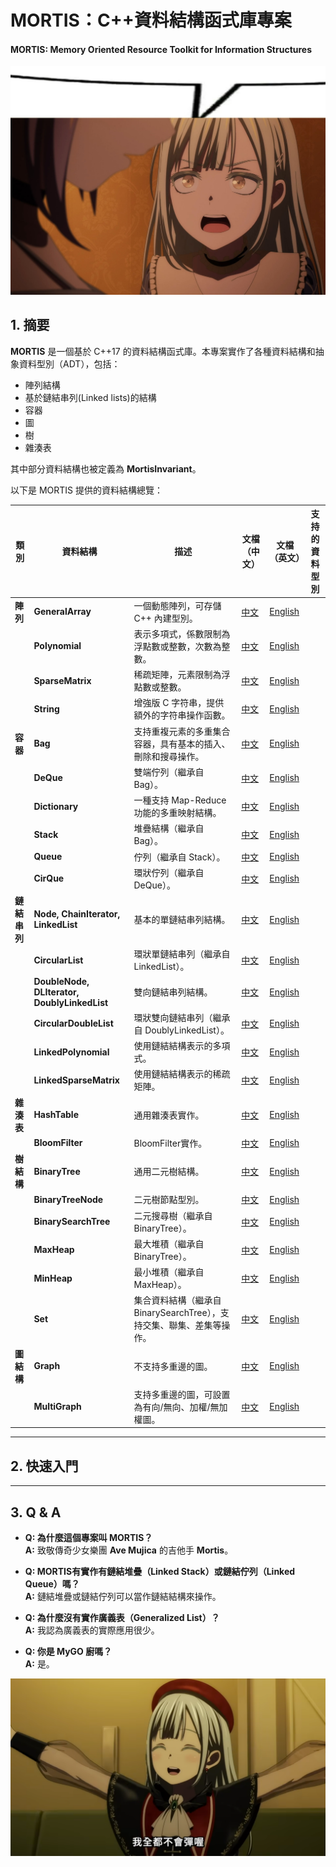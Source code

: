 # **MORTIS：C++資料結構函式庫專案**
#### MORTIS: Memory Oriented Resource Toolkit for Information Structures

![image](./media/mortis.jpg)

## **1. 摘要**

**MORTIS** 是一個基於 C++17 的資料結構函式庫。本專案實作了各種資料結構和抽象資料型別（ADT），包括：

- 陣列結構  
- 基於鏈結串列(Linked lists)的結構  
- 容器
- 圖
- 樹
- 雜湊表

其中部分資料結構也被定義為 **MortisInvariant**。

以下是 MORTIS 提供的資料結構總覽：

| **類別**  | **資料結構**       | **描述**                                                                                                                                         | **文檔（中文）**                      | **文檔（英文）**                      | **支持的資料型別** |
|-----------|------------------|-------------------------------------------------------------------------------------------------------------|---------------------------------|---------------------------------|-------------------------|
| **陣列**  | **GeneralArray**  | 一個動態陣列，可存儲 C++ 內建型別。                                                                        | [中文](./docs_CN/GeneralArray.md) | [English](./docs_EN/GeneralArray.md) |                         |
|           | **Polynomial**    | 表示多項式，係數限制為浮點數或整數，次數為整數。                                                            | [中文](./docs_CN/Polynomial.md) | [English](./docs_EN/Polynomial.md) |                         |
|           | **SparseMatrix**  | 稀疏矩陣，元素限制為浮點數或整數。                                                                          | [中文](./docs_CN/SparseMatrix.md) | [English](./docs_EN/SparseMatrix.md) |                         |
|           | **String**        | 增強版 C 字符串，提供額外的字符串操作函數。                                                                | [中文](./docs_CN/String.md) | [English](./docs_EN/String.md) |                         |
| **容器**  | **Bag**           | 支持重複元素的多重集合容器，具有基本的插入、刪除和搜尋操作。                                                  | [中文](./docs_CN/Bag.md) | [English](./docs_EN/Bag.md) |                         |
|           | **DeQue**         | 雙端佇列（繼承自 Bag）。                                                                                | [中文](./docs_CN/DeQue.md) | [English](./docs_EN/DeQue.md) |                         |
|           | **Dictionary**    | 一種支持 Map-Reduce 功能的多重映射結構。                                                                   | [中文](./docs_CN/Dictionary.md) | [English](./docs_EN/Dictionary.md) |                         |
|           | **Stack**         | 堆疊結構（繼承自 Bag）。                                                                                     | [中文](./docs_CN/Stack.md) | [English](./docs_EN/Stack.md) |                         |
|           | **Queue**         | 佇列（繼承自 Stack）。                                                                                     | [中文](./docs_CN/Queue.md) | [English](./docs_EN/Queue.md) |                         |
|           | **CirQue**        | 環狀佇列（繼承自 DeQue）。                                                                               | [中文](./docs_CN/CirQue.md) | [English](./docs_EN/CirQue.md) |                         |
| **鏈結串列**  | **Node, ChainIterator, LinkedList** | 基本的單鏈結串列結構。                                                                                    | [中文](./docs_CN/LinkedList.md) | [English](./docs_EN/LinkedList.md) |                         |
|           | **CircularList**  | 環狀單鏈結串列（繼承自 LinkedList）。                                                                      | [中文](./docs_CN/CircularList.md) | [English](./docs_EN/CircularList.md) |                         |
|           | **DoubleNode, DLIterator, DoublyLinkedList** | 雙向鏈結串列結構。                                                                                      | [中文](./docs_CN/DoublyLinkedList.md) | [English](./docs_EN/DoublyLinkedList.md) |                         |
|           | **CircularDoubleList**  | 環狀雙向鏈結串列（繼承自 DoublyLinkedList）。                                                             | [中文](./docs_CN/CircularDoubleList.md) | [English](./docs_EN/CircularDoubleList.md) |                         |
|           | **LinkedPolynomial**  | 使用鏈結結構表示的多項式。                                                                            | [中文](./docs_CN/LinkedPolynomial.md) | [English](./docs_EN/LinkedPolynomial.md) |                         |
|           | **LinkedSparseMatrix**  | 使用鏈結結構表示的稀疏矩陣。                                                                          | [中文](./docs_CN/LinkedSparseMatrix.md) | [English](./docs_EN/LinkedSparseMatrix.md) |                         |
| **雜湊表** | **HashTable**    | 通用雜湊表實作。                                                                                       | [中文](./docs_CN/HashTable.md) | [English](./docs_EN/HashTable.md) |                         |
|           | **BloomFilter**   | BloomFilter實作。                                                                                       | [中文](./docs_CN/BloomFilter.md) | [English](./docs_EN/BloomFilter.md) |                         |
| **樹結構** | **BinaryTree**   | 通用二元樹結構。                                                                                       | [中文](./docs_CN/BinaryTree.md) | [English](./docs_EN/BinaryTree.md) |                         |
|           | **BinaryTreeNode** | 二元樹節點型別。                                                                                     | [中文](./docs_CN/BinaryTreeNode.md) | [English](./docs_EN/BinaryTreeNode.md) |                         |
|           | **BinarySearchTree** | 二元搜尋樹（繼承自 BinaryTree）。                                                                  | [中文](./docs_CN/BinarySearchTree.md) | [English](./docs_EN/BinarySearchTree.md) |                         |
|           | **MaxHeap**       | 最大堆積（繼承自 BinaryTree）。                                                                          | [中文](./docs_CN/MaxHeap.md) | [English](./docs_EN/MaxHeap.md) |                         |
|           | **MinHeap**       | 最小堆積（繼承自 MaxHeap）。                                                                           | [中文](./docs_CN/MinHeap.md) | [English](./docs_EN/MinHeap.md) |                         |
|           | **Set**           | 集合資料結構（繼承自 BinarySearchTree），支持交集、聯集、差集等操作。                                 | [中文](./docs_CN/Set.md) | [English](./docs_EN/Set.md) |                         |
| **圖結構** | **Graph**        | 不支持多重邊的圖。                                                                                | [中文](./docs_CN/Graph.md) | [English](./docs_EN/Graph.md) |                         |
|           | **MultiGraph**  | 支持多重邊的圖，可設置為有向/無向、加權/無加權圖。                                               | [中文](./docs_CN/MultiGraph.md) | [English](./docs_EN/MultiGraph.md) |                         |

---

## **2. 快速入門**
<!--此部分暫時留空-->

---

## **3. Q & A**

- **Q: 為什麼這個專案叫 MORTIS？**  
  **A:** 致敬傳奇少女樂團 **Ave Mujica** 的吉他手 **Mortis**。

- **Q: MORTIS有實作有鏈結堆疊（Linked Stack）或鏈結佇列（Linked Queue）嗎？**  
  **A:** 鏈結堆疊或鏈結佇列可以當作鏈結結構來操作。

- **Q: 為什麼沒有實作廣義表（Generalized List）？**  
  **A:** 我認為廣義表的實際應用很少。

- **Q: 你是 MyGO 廚嗎？**  
  **A:** 是。

![image](./media/mortis2.png)
